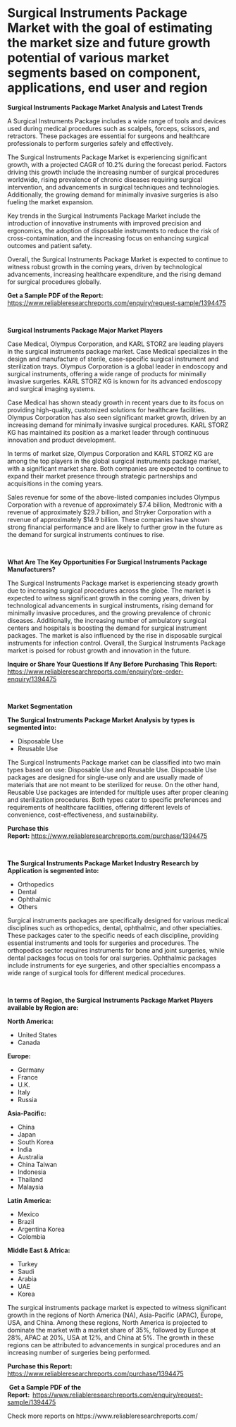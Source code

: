 <p><h1>Surgical Instruments Package Market with the goal of estimating the market size and future growth potential of various market segments based on component, applications, end user and region</h1></p><p><strong>Surgical Instruments Package Market Analysis and Latest Trends</strong></p>
<p><p>A Surgical Instruments Package includes a wide range of tools and devices used during medical procedures such as scalpels, forceps, scissors, and retractors. These packages are essential for surgeons and healthcare professionals to perform surgeries safely and effectively.</p><p>The Surgical Instruments Package Market is experiencing significant growth, with a projected CAGR of 10.2% during the forecast period. Factors driving this growth include the increasing number of surgical procedures worldwide, rising prevalence of chronic diseases requiring surgical intervention, and advancements in surgical techniques and technologies. Additionally, the growing demand for minimally invasive surgeries is also fueling the market expansion.</p><p>Key trends in the Surgical Instruments Package Market include the introduction of innovative instruments with improved precision and ergonomics, the adoption of disposable instruments to reduce the risk of cross-contamination, and the increasing focus on enhancing surgical outcomes and patient safety.</p><p>Overall, the Surgical Instruments Package Market is expected to continue to witness robust growth in the coming years, driven by technological advancements, increasing healthcare expenditure, and the rising demand for surgical procedures globally.</p></p>
<p><strong>Get a Sample PDF of the Report:&nbsp;</strong> <a href="https://www.reliableresearchreports.com/enquiry/request-sample/1394475">https://www.reliableresearchreports.com/enquiry/request-sample/1394475</a></p>
<p>&nbsp;</p>
<p><strong>Surgical Instruments Package Major Market Players</strong></p>
<p><p>Case Medical, Olympus Corporation, and KARL STORZ are leading players in the surgical instruments package market. Case Medical specializes in the design and manufacture of sterile, case-specific surgical instrument and sterilization trays. Olympus Corporation is a global leader in endoscopy and surgical instruments, offering a wide range of products for minimally invasive surgeries. KARL STORZ KG is known for its advanced endoscopy and surgical imaging systems.</p><p>Case Medical has shown steady growth in recent years due to its focus on providing high-quality, customized solutions for healthcare facilities. Olympus Corporation has also seen significant market growth, driven by an increasing demand for minimally invasive surgical procedures. KARL STORZ KG has maintained its position as a market leader through continuous innovation and product development.</p><p>In terms of market size, Olympus Corporation and KARL STORZ KG are among the top players in the global surgical instruments package market, with a significant market share. Both companies are expected to continue to expand their market presence through strategic partnerships and acquisitions in the coming years.</p><p>Sales revenue for some of the above-listed companies includes Olympus Corporation with a revenue of approximately $7.4 billion, Medtronic with a revenue of approximately $29.7 billion, and Stryker Corporation with a revenue of approximately $14.9 billion. These companies have shown strong financial performance and are likely to further grow in the future as the demand for surgical instruments continues to rise.</p></p>
<p>&nbsp;</p>
<p><strong>What Are The Key Opportunities For Surgical Instruments Package Manufacturers?</strong></p>
<p><p>The Surgical Instruments Package market is experiencing steady growth due to increasing surgical procedures across the globe. The market is expected to witness significant growth in the coming years, driven by technological advancements in surgical instruments, rising demand for minimally invasive procedures, and the growing prevalence of chronic diseases. Additionally, the increasing number of ambulatory surgical centers and hospitals is boosting the demand for surgical instrument packages. The market is also influenced by the rise in disposable surgical instruments for infection control. Overall, the Surgical Instruments Package market is poised for robust growth and innovation in the future.</p></p>
<p><strong>Inquire or Share Your Questions If Any Before Purchasing This Report:</strong> <a href="https://www.reliableresearchreports.com/enquiry/pre-order-enquiry/1394475">https://www.reliableresearchreports.com/enquiry/pre-order-enquiry/1394475</a></p>
<p>&nbsp;</p>
<p><strong>Market Segmentation</strong></p>
<p><strong>The Surgical Instruments Package Market Analysis by types is segmented into:</strong></p>
<p><ul><li>Disposable Use</li><li>Reusable Use</li></ul></p>
<p><p>The Surgical Instruments Package market can be classified into two main types based on use: Disposable Use and Reusable Use. Disposable Use packages are designed for single-use only and are usually made of materials that are not meant to be sterilized for reuse. On the other hand, Reusable Use packages are intended for multiple uses after proper cleaning and sterilization procedures. Both types cater to specific preferences and requirements of healthcare facilities, offering different levels of convenience, cost-effectiveness, and sustainability.</p></p>
<p><strong>Purchase this Report:&nbsp;</strong><a href="https://www.reliableresearchreports.com/purchase/1394475">https://www.reliableresearchreports.com/purchase/1394475</a></p>
<p>&nbsp;</p>
<p><strong>The Surgical Instruments Package Market Industry Research by Application is segmented into:</strong></p>
<p><ul><li>Orthopedics</li><li>Dental</li><li>Ophthalmic</li><li>Others</li></ul></p>
<p><p>Surgical instruments packages are specifically designed for various medical disciplines such as orthopedics, dental, ophthalmic, and other specialties. These packages cater to the specific needs of each discipline, providing essential instruments and tools for surgeries and procedures. The orthopedics sector requires instruments for bone and joint surgeries, while dental packages focus on tools for oral surgeries. Ophthalmic packages include instruments for eye surgeries, and other specialties encompass a wide range of surgical tools for different medical procedures.</p></p>
<p>&nbsp;</p>
<p><strong>In terms of Region, the Surgical Instruments Package Market Players available by Region are:</strong></p>
<p>
    <p> <strong> North America: </strong>
        <ul>
            <li>United States</li>
            <li>Canada</li>
        </ul>
        </p> 
    <p> <strong> Europe: </strong>
        <ul>
            <li>Germany</li>
            <li>France</li>
            <li>U.K.</li>
            <li>Italy</li>
            <li>Russia</li>
        </ul>
        </p> 
    <p> <strong> Asia-Pacific: </strong>
        <ul>
            <li>China</li>
            <li>Japan</li>
            <li>South Korea</li>
            <li>India</li>
            <li>Australia</li>
            <li>China Taiwan</li>
            <li>Indonesia</li>
            <li>Thailand</li>
            <li>Malaysia</li>
        </ul>
        </p> 
    <p> <strong> Latin America: </strong>
        <ul>
            <li>Mexico</li>
            <li>Brazil</li>
            <li>Argentina Korea</li>
            <li>Colombia</li>
        </ul>
        </p> 
    <p> <strong> Middle East & Africa: </strong>
        <ul>
            <li>Turkey</li>
            <li>Saudi</li>
            <li>Arabia</li>
            <li>UAE</li>
            <li>Korea</li>
        </ul>
    </p>
    </p>
<p><p>The surgical instruments package market is expected to witness significant growth in the regions of North America (NA), Asia-Pacific (APAC), Europe, USA, and China. Among these regions, North America is projected to dominate the market with a market share of 35%, followed by Europe at 28%, APAC at 20%, USA at 12%, and China at 5%. The growth in these regions can be attributed to advancements in surgical procedures and an increasing number of surgeries being performed.</p></p>
<p><strong>Purchase this Report: </strong><a href="https://www.reliableresearchreports.com/purchase/1394475">https://www.reliableresearchreports.com/purchase/1394475</a></p>
<p>&nbsp;<strong>Get a Sample PDF of the Report:&nbsp;&nbsp;</strong><a href="https://www.reliableresearchreports.com/enquiry/request-sample/1394475">https://www.reliableresearchreports.com/enquiry/request-sample/1394475</a></p>
<p><strong></strong></p>
<p>Check more reports on https://www.reliableresearchreports.com/</p>